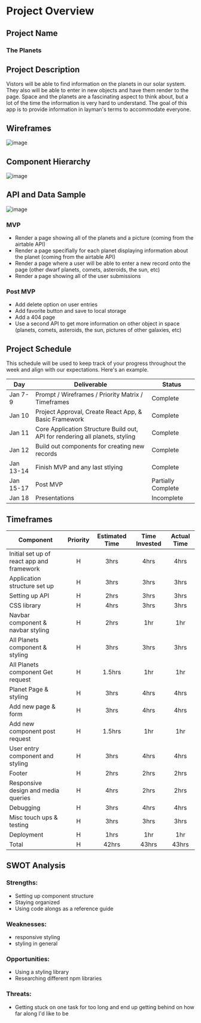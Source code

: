 # Project Overview

## Project Name

<h3>The Planets</h3>

## Project Description

<p>Vistors will be able to find information on the planets in our solar system. They also will be able to enter in new objects and have them render to the page. Space and the planets are a fascinating aspect to think about, but a lot of the time the information is very hard to understand. The goal of this app is to provide information in layman's terms to accommodate everyone. </p>

## Wireframes

![image](https://user-images.githubusercontent.com/80793283/148693507-68613e94-5ee5-48d7-b828-6a8cdca9ec97.png)
<br/>

## Component Hierarchy

![image](https://user-images.githubusercontent.com/80793283/148693833-7c19af04-41b7-4743-8d9b-9df64d1cb2ef.png)

## API and Data Sample

![image](https://user-images.githubusercontent.com/80793283/148663154-2fd0d387-693c-40bf-b677-7b325444dda1.png)

### MVP

- Render a page showing all of the planets and a picture (coming from the airtable API)
- Render a page specifially for each planet displaying information about the planet (coming from the airtable API)
- Render a page where a user will be able to enter a new record onto the page (other dwarf planets, comets, asteroids, the sun, etc)
- Render a page showing all of the user submissions

### Post MVP

- Add delete option on user entries
- Add favorite button and save to local storage
- Add a 404 page
- Use a second API to get more information on other object in space (planets, comets, asteroids, the sun, pictures of other galaxies, etc)

## Project Schedule

This schedule will be used to keep track of your progress throughout the week and align with our expectations. Here's an example.

| Day       | Deliverable                                                                  | Status             |
| --------- | ---------------------------------------------------------------------------- | ------------------ |
| Jan 7-9   | Prompt / Wireframes / Priority Matrix / Timeframes                           | Complete           |
| Jan 10    | Project Approval, Create React App, & Basic Framework                        | Complete           |
| Jan 11    | Core Application Structure Build out, API for rendering all planets, styling | Complete           |
| Jan 12    | Build out components for creating new records                                | Complete           |
| Jan 13-14 | Finish MVP and any last stlying                                              | Complete           |
| Jan 15-17 | Post MVP                                                                     | Partially Complete |
| Jan 18    | Presentations                                                                | Incomplete         |

## Timeframes

| Component                                 | Priority | Estimated Time | Time Invested | Actual Time |
| ----------------------------------------- | :------: | :------------: | :-----------: | :---------: |
| Initial set up of react app and framework |    H     |      3hrs      |     4hrs      |    4hrs     |
| Application structure set up              |    H     |      3hrs      |     3hrs      |    3hrs     |
| Setting up API                            |    H     |      2hrs      |     3hrs      |    3hrs     |
| CSS library                               |    H     |      4hrs      |     3hrs      |    3hrs     |
| Navbar component & navbar styling         |    H     |      2hrs      |      1hr      |     1hr     |
| All Planets component & styling           |    H     |      3hrs      |     3hrs      |    3hrs     |
| All Planets component Get request         |    H     |     1.5hrs     |      1hr      |     1hr     |
| Planet Page & styling                     |    H     |      3hrs      |     4hrs      |    4hrs     |
| Add new page & form                       |    H     |      3hrs      |     4hrs      |    4hrs     |
| Add new component post request            |    H     |     1.5hrs     |      1hr      |     1hr     |
| User entry component and styling          |    H     |      3hrs      |     4hrs      |    4hrs     |
| Footer                                    |    H     |      2hrs      |     2hrs      |    2hrs     |
| Responsive design and media queries       |    H     |      4hrs      |     2hrs      |    2hrs     |
| Debugging                                 |    H     |      3hrs      |     4hrs      |    4hrs     |
| Misc touch ups & testing                  |    H     |      3hrs      |     3hrs      |    3hrs     |
| Deployment                                |    H     |      1hrs      |      1hr      |     1hr     |
| Total                                     |    H     |     42hrs      |     43hrs     |    43hrs    |

## SWOT Analysis

### Strengths:

- Setting up component structure
- Staying organized
- Using code alongs as a reference guide

### Weaknesses:

- responsive styling
- styling in general

### Opportunities:

- Using a styling library
- Researching different npm libraries

### Threats:

- Getting stuck on one task for too long and end up getting behind on how far along I'd like to be
